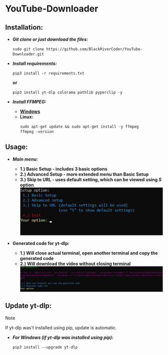 # YouTube-Downloader
## Installation:
  - ***Git clone or just download the files:***
      ```
      sudo git clone https://github.com/BlackRiverCoder/YouTube-Downloader.git
      ```
      
  - ***Install requirements:***
      ```
      pip3 install -r requirements.txt
      ```
      **or**
      ```
      pip3 install yt-dlp colorama pathlib pyperclip -y
      ```
      
  - ***Install **FFMPEG**:***
    - [**Windows**](https://www.wikihow.com/Install-FFmpeg-on-Windows)
    - **Linux:**
      ```
      sudo apt-get update && sudo apt-get install -y ffmpeg
      ffmpeg -version
      ```

## Usage:
  - ***Main menu:***
    - **1.) Basic Setup - includes 3 basic options**
    - **2.) Advanced Setup - more extended menu than Basic Setup**
    - **3.) Skip to URL - uses default setting, which can be viewed using ***S*** option**
    ![](https://github.com/BlackRiverCoder/YouTube-Downloader/blob/master/Assets/Images/Main%20menu.png)

  - **Generated code for yt-dlp:**
    - **1.) Will close actual terminal, open another terminal and copy the generated code**
    - **2.) Will download the video without closing terminal**
    ![](https://github.com/BlackRiverCoder/YouTube-Downloader/blob/master/Assets/Images/Generated%20code.png)

## Update yt-dlp:
  > [!NOTE]
  > If yt-dlp was't installed using pip, update is automatic.
  - ***For Windows (if yt-dlp was installed using **pip**):***
    ```
    pip3 install --upgrade yt-dlp
    ```
